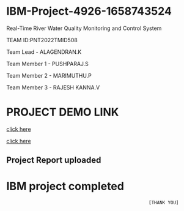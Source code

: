 # IBM-Project-4926-1658743524
Real-Time River Water Quality Monitoring and Control System


TEAM ID:PNT2022TMID508


Team Lead - ALAGENDRAN.K



Team Member 1 - PUSHPARAJ.S


Team Member 2 - MARIMUTHU.P



Team Member 3 - RAJESH KANNA.V

# PROJECT DEMO LINK

[click here](https://drive.google.com/file/d/1TZb6wTxAgvddpkZjoLZnSPB9P6HC6L4B/view?usp=drivesdk)

[click here](https://drive.google.com/file/d/13DO9UtiYdbl1XJy0jhokjabgyTLU-O_6/view)

## Project Report uploaded

# IBM project completed 
                                                        [THANK YOU]
